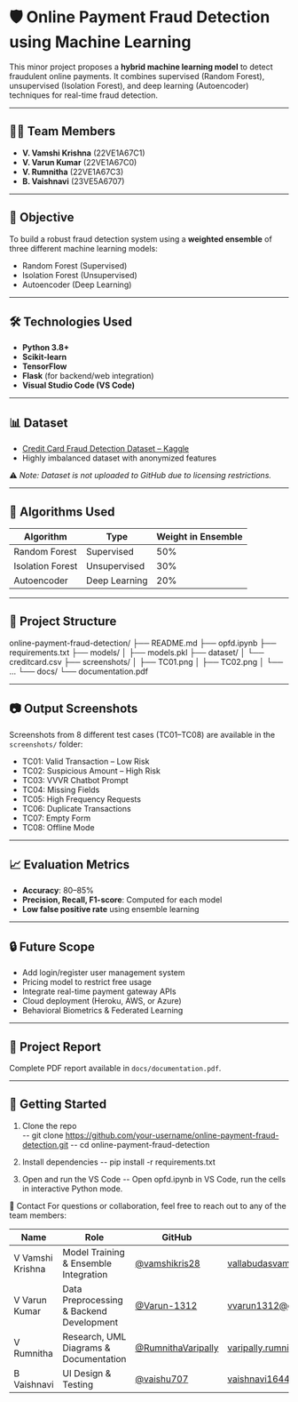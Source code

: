 # 🛡️ Online Payment Fraud Detection using Machine Learning

This minor project proposes a **hybrid machine learning model** to detect fraudulent online payments. It combines supervised (Random Forest), unsupervised (Isolation Forest), and deep learning (Autoencoder) techniques for real-time fraud detection.

---

## 👨‍💻 Team Members

- **V. Vamshi Krishna** (22VE1A67C1)  
- **V. Varun Kumar** (22VE1A67C0)  
- **V. Rumnitha** (22VE1A67C3)  
- **B. Vaishnavi** (23VE5A6707)  

---

## 🎯 Objective

To build a robust fraud detection system using a **weighted ensemble** of three different machine learning models:
- Random Forest (Supervised)
- Isolation Forest (Unsupervised)
- Autoencoder (Deep Learning)

---

## 🛠️ Technologies Used

- **Python 3.8+**
- **Scikit-learn**
- **TensorFlow**
- **Flask** (for backend/web integration)
- **Visual Studio Code (VS Code)**

---

## 📊 Dataset

- [Credit Card Fraud Detection Dataset – Kaggle](https://www.kaggle.com/datasets/mlg-ulb/creditcardfraud)
- Highly imbalanced dataset with anonymized features

⚠️ *Note: Dataset is not uploaded to GitHub due to licensing restrictions.*

---

## 🧠 Algorithms Used

| Algorithm         | Type          | Weight in Ensemble |
|------------------|---------------|--------------------|
| Random Forest     | Supervised    | 50%                |
| Isolation Forest  | Unsupervised  | 30%                |
| Autoencoder       | Deep Learning | 20%                |

---

## 📁 Project Structure

online-payment-fraud-detection/
├── README.md
├── opfd.ipynb
├── requirements.txt
├── models/
│ ├── models.pkl
├── dataset/
│ └── creditcard.csv
├── screenshots/
│ ├── TC01.png
│ ├── TC02.png
│ └── ...
└── docs/
└── documentation.pdf

---

## 📷 Output Screenshots

Screenshots from 8 different test cases (TC01–TC08) are available in the `screenshots/` folder:
- TC01: Valid Transaction – Low Risk
- TC02: Suspicious Amount – High Risk
- TC03: VVVR Chatbot Prompt
- TC04: Missing Fields
- TC05: High Frequency Requests
- TC06: Duplicate Transactions
- TC07: Empty Form
- TC08: Offline Mode

---

## 📈 Evaluation Metrics

- **Accuracy**: 80–85%
- **Precision, Recall, F1-score**: Computed for each model
- **Low false positive rate** using ensemble learning

---

## 🔒 Future Scope

- Add login/register user management system
- Pricing model to restrict free usage
- Integrate real-time payment gateway APIs
- Cloud deployment (Heroku, AWS, or Azure)
- Behavioral Biometrics & Federated Learning

---

## 📝 Project Report

Complete PDF report available in `docs/documentation.pdf`.

---

## 🚀 Getting Started

1. Clone the repo  
 -- git clone https://github.com/your-username/online-payment-fraud-detection.git
 -- cd online-payment-fraud-detection

2. Install dependencies
 -- pip install -r requirements.txt

3. Open and run the VS Code
 -- Open opfd.ipynb in VS Code, run the cells in interactive Python mode.

📩 Contact
For questions or collaboration, feel free to reach out to any of the team members:

| Name               | Role                                       | GitHub                                    | Email                             | LinkedIn                             |
|--------------------|--------------------------------------------|-------------------------------------------|-----------------------------------|--------------------------------------|
| V Vamshi Krishna   | Model Training & Ensemble Integration      | [@vamshikris28](https://github.com/vamshikris28) | vallabudasvamshikrishna28@gmail.com        | [linkedin.com/in/vamshikrishna]( www.linkedin.com/in/vamshi-krishna-807961281) |
| V Varun Kumar      | Data Preprocessing & Backend Development   | [@Varun-1312](https://github.com/Varun-1312)       | vvarun1312@gmail.com           | [linkedin.com/in/varunkumar](https://www.linkedin.com/in/varahala-varun-89227a282/)       |
| V Rumnitha         | Research, UML Diagrams & Documentation     | [@RumnithaVaripally](https://github.com/RumnithaVaripally)         | varipally.rumnitha@gmail.com              | [linkedin.com/in/vrumnitha](https://www.linkedin.com/in/rumnitha-varipally-0611362a5/)         |
| B Vaishnavi        | UI Design & Testing                        | [@vaishu707](https://github.com/Vaishu707)       | vaishnavi1644@gmail.com             | [linkedin.com/in/bvaishnavi](https://www.linkedin.com/in/vaishnavi-goud-a30024252/)       |






